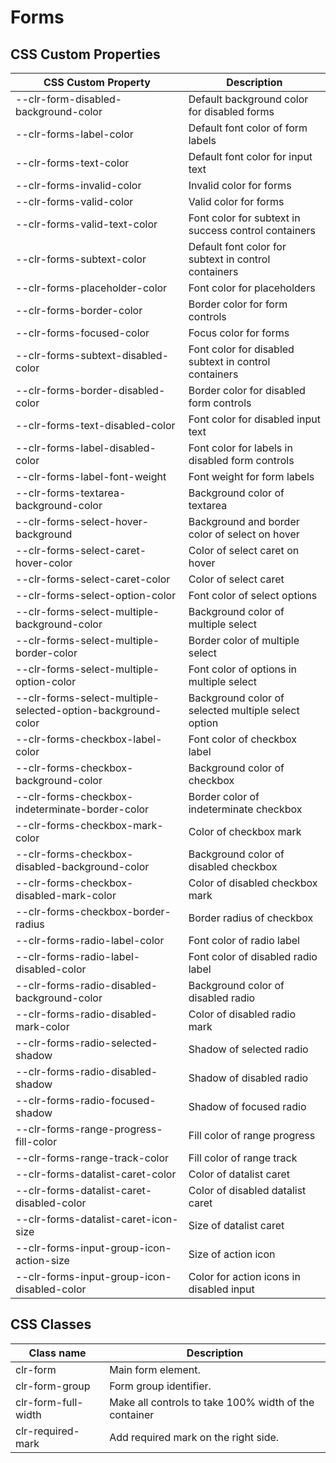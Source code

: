 # Forms

## CSS Custom Properties

| CSS Custom Property                                          | Description                                           |
| ------------------------------------------------------------ | ----------------------------------------------------- |
| --clr-form-disabled-background-color                         | Default background color for disabled forms           |
| --clr-forms-label-color                                      | Default font color of form labels                     |
| --clr-forms-text-color                                       | Default font color for input text                     |
| --clr-forms-invalid-color                                    | Invalid color for forms                               |
| --clr-forms-valid-color                                      | Valid color for forms                                 |
| --clr-forms-valid-text-color                                 | Font color for subtext in success control containers  |
| --clr-forms-subtext-color                                    | Default font color for subtext in control containers  |
| --clr-forms-placeholder-color                                | Font color for placeholders                           |
| --clr-forms-border-color                                     | Border color for form controls                        |
| --clr-forms-focused-color                                    | Focus color for forms                                 |
| --clr-forms-subtext-disabled-color                           | Font color for disabled subtext in control containers |
| --clr-forms-border-disabled-color                            | Border color for disabled form controls               |
| --clr-forms-text-disabled-color                              | Font color for disabled input text                    |
| --clr-forms-label-disabled-color                             | Font color for labels in disabled form controls       |
| --clr-forms-label-font-weight                                | Font weight for form labels                           |
| --clr-forms-textarea-background-color                        | Background color of textarea                          |
| --clr-forms-select-hover-background                          | Background and border color of select on hover        |
| --clr-forms-select-caret-hover-color                         | Color of select caret on hover                        |
| --clr-forms-select-caret-color                               | Color of select caret                                 |
| --clr-forms-select-option-color                              | Font color of select options                          |
| --clr-forms-select-multiple-background-color                 | Background color of multiple select                   |
| --clr-forms-select-multiple-border-color                     | Border color of multiple select                       |
| --clr-forms-select-multiple-option-color                     | Font color of options in multiple select              |
| --clr-forms-select-multiple-selected-option-background-color | Background color of selected multiple select option   |
| --clr-forms-checkbox-label-color                             | Font color of checkbox label                          |
| --clr-forms-checkbox-background-color                        | Background color of checkbox                          |
| --clr-forms-checkbox-indeterminate-border-color              | Border color of indeterminate checkbox                |
| --clr-forms-checkbox-mark-color                              | Color of checkbox mark                                |
| --clr-forms-checkbox-disabled-background-color               | Background color of disabled checkbox                 |
| --clr-forms-checkbox-disabled-mark-color                     | Color of disabled checkbox mark                       |
| --clr-forms-checkbox-border-radius                           | Border radius of checkbox                             |
| --clr-forms-radio-label-color                                | Font color of radio label                             |
| --clr-forms-radio-label-disabled-color                       | Font color of disabled radio label                    |
| --clr-forms-radio-disabled-background-color                  | Background color of disabled radio                    |
| --clr-forms-radio-disabled-mark-color                        | Color of disabled radio mark                          |
| --clr-forms-radio-selected-shadow                            | Shadow of selected radio                              |
| --clr-forms-radio-disabled-shadow                            | Shadow of disabled radio                              |
| --clr-forms-radio-focused-shadow                             | Shadow of focused radio                               |
| --clr-forms-range-progress-fill-color                        | Fill color of range progress                          |
| --clr-forms-range-track-color                                | Fill color of range track                             |
| --clr-forms-datalist-caret-color                             | Color of datalist caret                               |
| --clr-forms-datalist-caret-disabled-color                    | Color of disabled datalist caret                      |
| --clr-forms-datalist-caret-icon-size                         | Size of datalist caret                                |
| --clr-forms-input-group-icon-action-size                     | Size of action icon                                   |
| --clr-forms-input-group-icon-disabled-color                  | Color for action icons in disabled input              |

## CSS Classes

| Class name          | Description                                           |
| ------------------- | ----------------------------------------------------- |
| clr-form            | Main form element.                                    |
| clr-form-group      | Form group identifier.                                |
| clr-form-full-width | Make all controls to take 100% width of the container |
| clr-required-mark   | Add required mark on the right side.                  |
